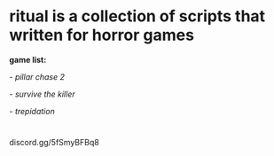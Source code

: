 # ritual is a collection of scripts that written for horror games
**game list:**

*- pillar chase 2*

*- survive the killer*

*- trepidation*
#
discord.gg/5fSmyBFBq8
